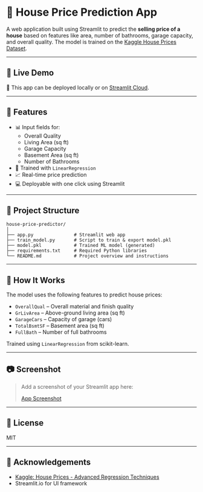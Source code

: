 # 🏡 House Price Prediction App

A web application built using Streamlit to predict the **selling price of a house** based on features like area, number of bathrooms, garage capacity, and overall quality. The model is trained on the [Kaggle House Prices Dataset](https://www.kaggle.com/c/house-prices-advanced-regression-techniques).

---

## 🚀 Live Demo
🧪 This app can be deployed locally or on [Streamlit Cloud](https://house-price-predictor-qtpmnmkx27y5fko28lqnfz.streamlit.app/).

---

## 📌 Features

- 📊 Input fields for:
  - Overall Quality
  - Living Area (sq ft)
  - Garage Capacity
  - Basement Area (sq ft)
  - Number of Bathrooms
- 🤖 Trained with `LinearRegression`
- 📈 Real-time price prediction
- 💻 Deployable with one click using Streamlit

---

## 📁 Project Structure

```
house-price-predictor/
│
├── app.py               # Streamlit web app
├── train_model.py       # Script to train & export model.pkl
├── model.pkl            # Trained ML model (generated)
├── requirements.txt     # Required Python libraries
└── README.md            # Project overview and instructions
```

---

## 🧠 How It Works

The model uses the following features to predict house prices:

- `OverallQual` – Overall material and finish quality
- `GrLivArea` – Above-ground living area (sq ft)
- `GarageCars` – Capacity of garage (cars)
- `TotalBsmtSF` – Basement area (sq ft)
- `FullBath` – Number of full bathrooms

Trained using `LinearRegression` from scikit-learn.

---

## 📷 Screenshot

> Add a screenshot of your Streamlit app here:
> 
> [App Screenshot](house-price-predictor/screenshot.png)
> 

---


## 📜 License

MIT 

---

## 🤝 Acknowledgements

- [Kaggle: House Prices - Advanced Regression Techniques](https://www.kaggle.com/c/house-prices-advanced-regression-techniques)
- Streamlit.io for UI framework
